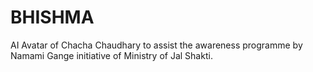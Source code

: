 # BHISHMA
AI Avatar of Chacha Chaudhary to assist the awareness programme by Namami Gange initiative of Ministry of Jal Shakti.

